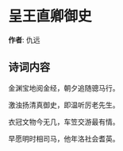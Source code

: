 # 呈王直卿御史

**作者**: 仇远

## 诗词内容

金渊宝地阅金经，朝夕追随骢马行。

激浊扬清真御史，即温听厉老先生。

衣冠文物今无几，车笠交游最有情。

早愿明时相司马，他年洛社会耆英。

